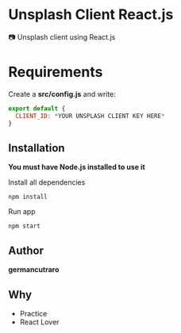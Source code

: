 # Unsplash Client React.js

📷 Unsplash client using React.js

# Requirements
Create a **src/config.js** and write:

```js
export default {
  CLIENT_ID: *YOUR UNSPLASH CLIENT KEY HERE*
}
```

## Installation

**You must have Node.js installed to use it**

Install all dependencies

```
npm install
```

Run app

```
npm start
```

## Author

**germancutraro**

## Why

* Practice
* React Lover
